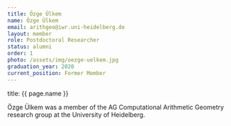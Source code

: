```yaml
---
title: Özge Ülkem
name: Özge Ülkem
email: arithgeo@iwr.uni-heidelberg.de
layout: member
role: Postdoctoral Researcher
status: alumni
order: 1
photo: /assets/img/oezge-uelkem.jpg
graduation_year: 2020
current_position: Former Member
---
```



title: {{ page.name }}

Özge Ülkem was a member of the AG Computational Arithmetic Geometry research group at the University of Heidelberg.